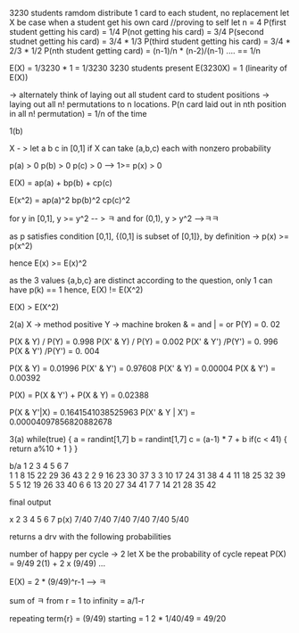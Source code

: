 3230 students
ramdom distribute 1 card to each student, no replacement
let X be case when a student get his own card
//proving to self
let n = 4
P(first student getting his card) = 1/4
P(not getting his card) = 3/4
P(second studnet getting his card) = 3/4 * 1/3
P(third student getting his card) = 3/4 * 2/3 * 1/2
P(nth student getting card) = (n-1)/n * (n-2)/(n-1) .... == 1/n

E(X) = 1/3230 * 1 = 1/3230
3230 students present
E(3230X) = 1 (linearity of E(X))


-> alternately
think of laying out all student card to student positions -> laying out all n! permutations to n locations. P(n card laid out in nth position in all n! permutation) = 1/n of the time

1(b)

X - > let a b c in [0,1]
if X can take (a,b,c) each with nonzero probability

p(a) > 0 p(b) > 0 p(c) > 0
 --> 1>= p(x) > 0

E(X) = ap(a) + bp(b) + cp(c)

E(x^2) = ap(a)^2 bp(b)^2 cp(c)^2

for y in [0,1], y >= y^2  -- > ㅋ
and for (0,1), y > y^2 -->ㅋㅋ

as p satisfies condition [0,1], {(0,1] is subset of [0,1]}, by definition
->
p(x) >= p(x^2)

hence E(x) >= E(x)^2

as the 3 values {a,b,c} are distinct according to the question, only 1 can have p(k) == 1
hence, E(X) != E(X^2)

E(X) > E(X^2)


2(a)
X -> method positive
Y -> machine broken
& = and | = or
P(Y) = 0. 02

P(X & Y) / P(Y) = 0.998
P(X' & Y) / P(Y) = 0.002
P(X' & Y') /P(Y') = 0. 996
P(X & Y') /P(Y') = 0. 004

P(X & Y) = 0.01996
P(X' & Y') = 0.97608
P(X' & Y) = 0.00004
P(X & Y') = 0.00392

P(X) = P(X & Y') + P(X & Y) = 0.02388

P(X & Y'|X) = 0.1641541038525963
P(X' & Y | X') = 0.00004097856820882678


3(a)
while(true) {
    a = randint[1,7]
    b = randint[1,7]
    c = (a-1) * 7 + b
    if(c < 41) {
        return a%10 + 1
    }
}

b/a 1 2  3  4  5  6  7   
1   1 8  15 22 29 36 43
2   2 9  16 23 30 37
3   3 10 17 24 31 38
4   4 11 18 25 32 39
5   5 12 19 26 33 40
6   6 13 20 27 34 41
7   7 14 21 28 35 42

final output

x    2    3     4    5    6    7
p(x) 7/40 7/40  7/40 7/40 7/40 5/40

returns a drv with the following probabilities

number of happy per cycle -> 2
let X be the probability of cycle repeat
P(X) = 9/49
2(1) + 2 x (9/49) ... 

E(X) = 2 * (9/49)^r-1 --> ㅋ

sum of ㅋ from r = 1 to infinity = a/1-r

repeating term{r} = (9/49)
starting = 1
2 * 1/40/49 = 49/20






